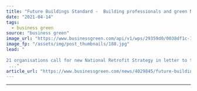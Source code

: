 ```yaml
---
title: "Future Buildings Standard -  Building professionals and green NGOs slam 'significant shortcomings'"
date: "2021-04-14"
tags: 
  - business green
source: "business green"
image_url: "https://www.businessgreen.com/api/v1/wps/29359d0/0038df1c-1ab1-4cd8-bc5d-a0f26ce69e5f/5/ZeroCarbon-home-185x114.jpg"
image_fp: "/assets/img/post_thumbnails/188.jpg"
lead: "
 
21 organisations call for new National Retrofit Strategy in letter to top civil servant at housing ministry, warning current standards lack 'vision and ambition’
 ..."
article_url: "https://www.businessgreen.com/news/4029845/future-buildings-standard-building-professionals-green-ngos-slam-significant-shortcomings"
---
```


---
